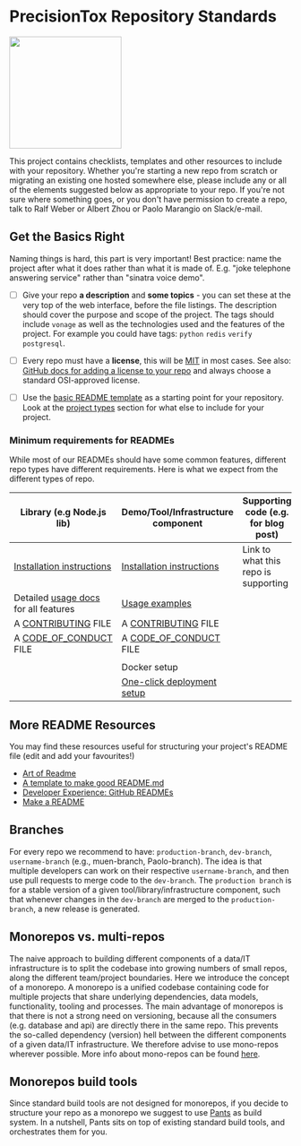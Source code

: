 # PrecisionTox Repository Standards

<img src="https://pbs.twimg.com/profile_images/1369299935951269895/DFBww-7V_400x400.jpg" height="200px">

This project contains checklists, templates and other resources to include with your repository. Whether you're starting a new repo from scratch or migrating an existing one hosted somewhere else, please include any or all of the elements suggested below as appropriate to your repo.
If you're not sure where something goes, or you don't have permission to create a repo, talk to Ralf Weber or Albert Zhou or Paolo Marangio on Slack/e-mail.

## Get the Basics Right

Naming things is hard, this part is very important! Best practice: name the project after what it does rather than what it is made of. E.g. "joke telephone answering service" rather than "sinatra voice demo".

- [ ] Give your repo **a description** and **some topics** - you can set these at the very top of the web interface, before the file listings. The description should cover the purpose and scope of the project. The tags should include `vonage` as well as the technologies used and the features of the project. For example you could have tags: `python` `redis` `verify` `postgresql`.

- [ ] Every repo must have a **license**, this will be [MIT](https://opensource.org/licenses/MIT) in most cases. See also: [GitHub docs for adding a license to your repo](https://help.github.com/en/articles/adding-a-license-to-a-repository) and always choose a standard OSI-approved license.

- [ ] Use the [basic README template](basic-readme-template.md) as a starting point for your repository. Look at the [project types](#what-type-of-project) section for what else to include for your project.

### Minimum requirements for READMEs

While most of our READMEs should have some common features, different repo types have different requirements. Here is what we expect from the different types of repo.

| Library (e.g Node.js lib)                        | Demo/Tool/Infrastructure component                              | Supporting code (e.g. for blog post)          |
| ----------------------------------------------- |-----------------------------------------------------------------| --------------------------------------------- |
| [Installation instructions](write-installation-instructions.md) | [Installation instructions](write-installation-instructions.md) | Link to what this repo is supporting          |
| Detailed [usage docs](write-usage-docs.md) for all features | [Usage examples](write-usage-docs.md)                           | &nbsp;  |
| A [CONTRIBUTING](contributing-template.md) FILE | A [CONTRIBUTING](contributing-template.md) FILE                 |
| A [CODE_OF_CONDUCT](code-of-conduct-template.md) FILE | A [CODE_OF_CONDUCT](code-of-conduct-template.md) FILE           |
              |
| &nbsp;                                          | Docker setup                                                    |
| &nbsp;                                          | [One-click deployment setup](one-click-deploy.md)               |

## More README Resources

You may find these resources useful for structuring your project's README file (edit and add your favourites!)

- [Art of Readme](https://github.com/noffle/art-of-readme)
- [A template to make good README.md](https://gist.github.com/PurpleBooth/109311bb0361f32d87a2)
- [Developer Experience: GitHub READMEs](https://betta.io/blog/2017/02/07/developer-experience-github-readmes)
- [Make a README](https://www.makeareadme.com/)

## Branches

For every repo we recommend to have: `production-branch`, `dev-branch`,` username-branch` (e.g., muen-branch, Paolo-branch). The idea is that multiple developers can work on their respective `username-branch`, and then use pull requests to merge code to the `dev-branch`.
The `production branch` is for a stable version of a given tool/library/infrastructure component, such that whenever changes in the `dev-branch` are merged to the `production-branch`, a new release is generated.

## Monorepos vs. multi-repos

The naive approach to building different components of a data/IT infrastructure is to split the codebase into growing numbers of small repos, along the different team/project boundaries.
Here we introduce the concept of a monorepo. A monorepo is a unified codebase containing
code for multiple projects that share underlying
dependencies, data models, functionality, tooling
and processes.
The main advantage of monorepos is that there is not a strong need on versioning, because all the consumers (e.g. database and api) are directly there in the same repo. This prevents the so-called dependency (version) hell between the different components of a given data/IT infrastructure.
We therefore advise to use mono-repos wherever possible. 
More info about mono-repos can be found [here](https://ep2021.europython.eu/media/conference/slides/Agtzv5a-python-monorepos-what-why-and-how.pdf). 

## Monorepos build tools
Since standard build tools are not designed for monorepos, if you decide to structure your repo as a monorepo we suggest to use [Pants](httpshttps://www.pantsbuild.org/) as build system. 
In a nutshell, Pants sits on top of existing standard build tools, and orchestrates them for you. 
